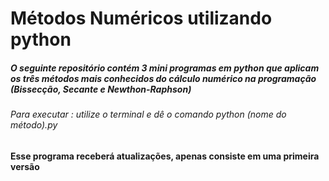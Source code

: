 # Métodos Numéricos utilizando python
<h5> O seguinte repositório contém 3 mini programas em python que aplicam os três métodos mais conhecidos do cálculo numérico na programação (Bissecção, Secante e Newthon-Raphson) </h5>
<h6> Para executar : utilize o terminal e dê o comando python (nome do método).py</h6>

<h4>Esse programa receberá atualizações, apenas consiste em uma primeira versão</h4>
